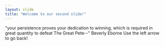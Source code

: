 ```yaml
---
layout: slide
title: "Welcome to our second slide!"
---
```


"your persistence proves your dedication to winning, which is required in great quantity to defeat The Great Pete--" Beverly Eborne
Use the left arrow to go back!
